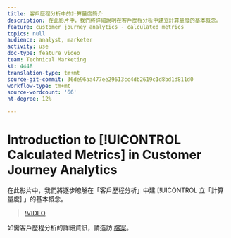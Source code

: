 ```yaml
---
title: 客戶歷程分析中的計算量度簡介
description: 在此影片中，我們將詳細說明在客戶歷程分析中建立計算量度的基本概念。
feature: customer journey analytics - calculated metrics
topics: null
audience: analyst, marketer
activity: use
doc-type: feature video
team: Technical Marketing
kt: 4448
translation-type: tm+mt
source-git-commit: 36de96aa477ee29613cc4db2619c1d8bd1d811d0
workflow-type: tm+mt
source-wordcount: '66'
ht-degree: 12%

---
```



# Introduction to [!UICONTROL Calculated Metrics] in Customer Journey Analytics

在此影片中，我們將逐步瞭解在「客戶歷程分析」中建 [!UICONTROL 立「計算量度] 」的基本概念。

>[!VIDEO](https://video.tv.adobe.com/v/31787/?quality=12)

如需客戶歷程分析的詳細資訊，請造訪 [檔案](https://docs.adobe.com/content/help/zh-Hant/analytics-platform/using/cja-landing.html)。
